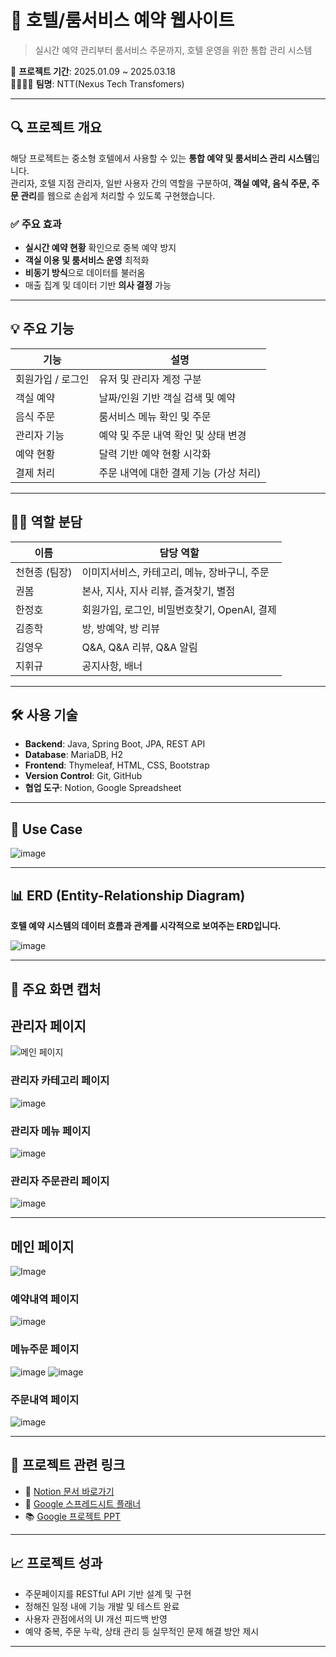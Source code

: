 # 🏨 호텔/룸서비스 예약 웹사이트

> 실시간 예약 관리부터 룸서비스 주문까지, 호텔 운영을 위한 통합 관리 시스템

📅 **프로젝트 기간**: 2025.01.09 ~ 2025.03.18  
👨‍👩‍👧‍👦 **팀명**: NTT(Nexus Tech Transfomers)

---

## 🔍 프로젝트 개요

해당 프로젝트는 중소형 호텔에서 사용할 수 있는 **통합 예약 및 룸서비스 관리 시스템**입니다.  
관리자, 호텔 지점 관리자, 일반 사용자 간의 역할을 구분하여, **객실 예약, 음식 주문, 주문 관리**를 웹으로 손쉽게 처리할 수 있도록 구현했습니다.

### ✅ 주요 효과
- **실시간 예약 현황** 확인으로 중복 예약 방지
- **객실 이용 및 룸서비스 운영** 최적화
- **비동기 방식**으로 데이터를 불러옴
- 매출 집계 및 데이터 기반 **의사 결정** 가능

---

## 💡 주요 기능

| 기능 | 설명 |
|------|------|
| 회원가입 / 로그인 | 유저 및 관리자 계정 구분 |
| 객실 예약 | 날짜/인원 기반 객실 검색 및 예약 |
| 음식 주문 | 룸서비스 메뉴 확인 및 주문 |
| 관리자 기능 | 예약 및 주문 내역 확인 및 상태 변경 |
| 예약 현황 | 달력 기반 예약 현황 시각화 |
| 결제 처리 | 주문 내역에 대한 결제 기능 (가상 처리) |

---

## 🧑‍💻 역할 분담

| 이름 | 담당 역할 |
|------|-----------|
| 천현종 (팀장) | 이미지서비스, 카테고리, 메뉴, 장바구니, 주문 |
| 권봄 | 본사, 지사, 지사 리뷰, 즐겨찾기, 별점 |
| 한정호 | 회원가입, 로그인, 비밀번호찾기, OpenAI, 결제|
| 김종학 | 방, 방예약, 방 리뷰|
| 김영우 | Q&A, Q&A 리뷰, Q&A 알림 |
| 지휘규 | 공지사항, 배너 |

---

## 🛠 사용 기술

- **Backend**: Java, Spring Boot, JPA, REST API
- **Database**: MariaDB, H2
- **Frontend**: Thymeleaf, HTML, CSS, Bootstrap
- **Version Control**: Git, GitHub
- **협업 도구**: Notion, Google Spreadsheet

---

## 📃 Use Case
![image](https://github.com/user-attachments/assets/8d30ab1d-6559-4ed1-a9c6-e573aff17ef0)

---

## 📊 ERD (Entity-Relationship Diagram)

**호텔 예약 시스템의 데이터 흐름과 관계를 시각적으로 보여주는 ERD입니다.**

![image](https://github.com/user-attachments/assets/da6e738e-3fc8-4f40-956b-bed051a610a2)

---

## 📸 주요 화면 캡처

## 관리자 페이지
![메인 페이지](https://github.com/user-attachments/assets/0be425a3-6951-457e-a383-430f992385a8)
### 관리자 카테고리 페이지
![image](https://github.com/user-attachments/assets/d1e63184-924c-4650-99a2-e05f312dc15a)
### 관리자 메뉴 페이지
![image](https://github.com/user-attachments/assets/a0d49569-f287-424a-a92b-9eeca5db1c4d)
### 관리자 주문관리 페이지
![image](https://github.com/user-attachments/assets/243aa5ff-769e-41a4-8c1f-f07466cbe039)

---
## 메인 페이지
![Image](https://github.com/user-attachments/assets/ab17daef-538d-4821-943a-a8039210ead7)
### 예약내역 페이지
![image](https://github.com/user-attachments/assets/ce151e23-9d70-4d9e-8f4b-1d1bff79c681)
### 메뉴주문 페이지
![image](https://github.com/user-attachments/assets/bee46cce-2b59-4f5c-87ee-99db28573796)
![image](https://github.com/user-attachments/assets/61f39258-b863-4093-8b42-1c0034275e34)
### 주문내역 페이지
![image](https://github.com/user-attachments/assets/73f2f3bd-a288-43fa-83d3-15fa6bceba4e)

---

## 🔗 프로젝트 관련 링크

- 📃 [Notion 문서 바로가기](https://www.notion.so/17548799325c804b8284c4686e395148)
- 📆 [Google 스프레드시트 플래너](https://docs.google.com/spreadsheets/d/1r3FvPDK-OPlXQAsxBs167bzD5p96dRwbL9wv-OHvfYE/edit?gid=1115838130#gid=1115838130)
- 📚 [Google 프로젝트 PPT](https://docs.google.com/presentation/d/1UdS_9pI1XQidO8xsEqadEh59IppYh32zw6we36LVYSI/edit?slide=id.p3#slide=id.p3)

---

## 📈 프로젝트 성과

- 주문페이지를 RESTful API 기반 설계 및 구현
- 정해진 일정 내에 기능 개발 및 테스트 완료
- 사용자 관점에서의 UI 개선 피드백 반영
- 예약 중복, 주문 누락, 상태 관리 등 실무적인 문제 해결 방안 제시

---
